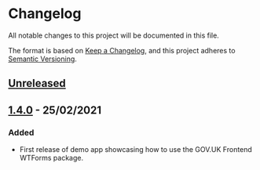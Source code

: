 # Changelog

All notable changes to this project will be documented in this file.

The format is based on [Keep a Changelog](https://keepachangelog.com/en/1.0.0/), and this project adheres to [Semantic Versioning](https://semver.org/spec/v2.0.0.html).

## [Unreleased](https://github.com/LandRegistry/govuk-frontend-wtf-demo/compare/0.1.0...main)

## [1.4.0](https://github.com/LandRegistry/govuk-frontend-wtf-demo/releases/tag/0.1.0) - 25/02/2021

### Added

- First release of demo app showcasing how to use the GOV.UK Frontend WTForms package.
